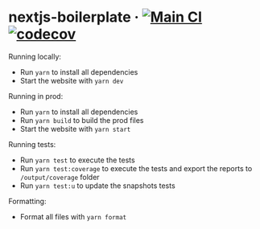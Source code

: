 # nextjs-boilerplate &middot; [![Main CI](https://github.com/includevitor/next13-boilerplate/actions/workflows/main.yml/badge.svg)](https://github.com/includevitor/next13-boilerplate/actions/workflows/main.yml) [![codecov](https://codecov.io/gh/includeVitor/nextjs-boilerplate/branch/main/graph/badge.svg?token=K9N64WL9L7)](https://codecov.io/gh/includeVitor/nextjs-boilerplate)

Running locally:
- Run `yarn` to install all dependencies
- Start the website with `yarn dev`

Running in prod:
- Run `yarn` to install all dependencies
- Run `yarn build` to build the prod files 
- Start the website with `yarn start`

Running tests:
- Run `yarn test` to execute the tests
- Run `yarn test:coverage` to execute the tests and export the reports to `/output/coverage` folder
- Run `yarn test:u` to update the snapshots tests

Formatting:
- Format all files with `yarn format`
